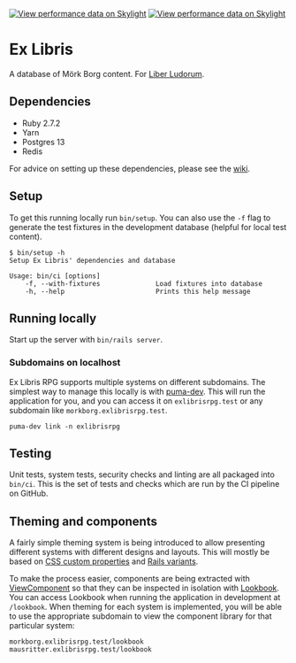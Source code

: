 [![View performance data on
Skylight](https://badges.skylight.io/typical/8iNkI05QE0Bv.svg)](https://oss.skylight.io/app/applications/8iNkI05QE0Bv)
[![View performance data on
Skylight](https://badges.skylight.io/problem/8iNkI05QE0Bv.svg)](https://oss.skylight.io/app/applications/8iNkI05QE0Bv)

# Ex Libris

A database of Mörk Borg content. For [Liber Ludorum].

[Liber Ludorum]: https://liberludorum.com/2020/09/28/ex-libris-mork-borg/

## Dependencies

- Ruby 2.7.2
- Yarn
- Postgres 13
- Redis

For advice on setting up these dependencies, please see the
[wiki](https://github.com/exlibrisrpg/exlibris/wiki#setting-up-dependencies).

## Setup

To get this running locally run `bin/setup`. You can also use the `-f` flag to
generate the test fixtures in the development database (helpful for local test
content).

```
$ bin/setup -h
Setup Ex Libris' dependencies and database

Usage: bin/ci [options]
    -f, --with-fixtures              Load fixtures into database
    -h, --help                       Prints this help message
```

## Running locally

Start up the server with `bin/rails server`.

### Subdomains on localhost

Ex Libris RPG supports multiple systems on different subdomains. The simplest
way to manage this locally is with [puma-dev](https://github.com/puma/puma-dev).
This will run the application for you, and you can access it on
`exlibrisrpg.test` or any subdomain like `morkborg.exlibrisrpg.test`.

```
puma-dev link -n exlibrisrpg
```

## Testing

Unit tests, system tests, security checks and linting are all packaged into
`bin/ci`. This is the set of tests and checks which are run by the CI pipeline
on GitHub.

## Theming and components

A fairly simple theming system is being introduced to allow presenting different
systems with different designs and layouts. This will mostly be based on [CSS
custom properties] and [Rails variants].

To make the process easier, components are being extracted with [ViewComponent]
so that they can be inspected in isolation with [Lookbook]. You can access
Lookbook when running the application in development at `/lookbook`. When
theming for each system is implemented, you will be able to use the appropriate
subdomain to view the component library for that particular system:

```
morkborg.exlibrisrpg.test/lookbook
mausritter.exlibrisrpg.test/lookbook
```

[CSS custom properties]: https://developer.mozilla.org/en-US/docs/Web/CSS/Using_CSS_custom_properties
[Rails variants]: https://guides.rubyonrails.org/layouts_and_rendering.html#the-variants-option
[ViewComponent]: https://viewcomponent.org
[Lookbook]: https://github.com/allmarkedup/lookbook
